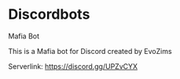 # Discordbots
Mafia Bot

This is a Mafia bot for Discord created by EvoZims

Serverlink: https://discord.gg/UPZvCYX

